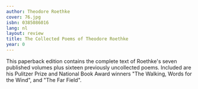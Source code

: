 ```yaml
---
author: Theodore Roethke
cover: 76.jpg
isbn: 0385086016
lang: nl
layout: review
title: The Collected Poems of Theodore Roethke
year: 0
---
```

This paperback edition contains the complete text of Roethke's seven published volumes plus sixteen previously uncollected poems. Included are his Pulitzer Prize and National Book Award winners "The Walking, Words for the Wind", and "The Far Field".
